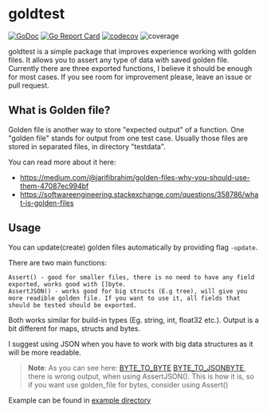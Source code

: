 # goldtest

[![GoDoc](https://godoc.org/github.com/xorcare/golden?status.svg)](https://godoc.org/github.com/apiotrowski312/goldtest)
[![Go Report Card](https://goreportcard.com/badge/github.com/apiotrowski312/goldtest)](https://goreportcard.com/report/github.com/apiotrowski312/goldtest)
[![codecov](https://codecov.io/gh/xorcare/golden/badge.svg)](https://codecov.io/gh/apiotrowski312/goldtest)
![coverage](https://github.com/apiotrowski312/goldtest/workflows/Get%20Unit%20Test%20Coverage/badge.svg)

goldtest is a simple package that improves experience working with golden files. It allows you to assert any type of data with saved golden file. Currently there are three exported functions, I believe it should be enough for most cases. If you see room for improvement please, leave an issue or pull request.

## What is Golden file?

Golden file is another way to store "expected output" of a function. One "golden file" stands for output from one test case. Usually those files are stored in separated files, in directory "testdata".

You can read more about it here:

- https://medium.com/@jarifibrahim/golden-files-why-you-should-use-them-47087ec994bf
- https://softwareengineering.stackexchange.com/questions/358786/what-is-golden-files

## Usage

You can update(create) golden files automatically by providing flag `-update`.

There are two main functions:

```
Assert() - good for smaller files, there is no need to have any field exported, works good with []byte.
AssertJSON() - works good for big structs (E.g tree), will give you more readible golden file. If you want to use it, all fields that should be tested should be exported.
```

Both works similar for build-in types (Eg. string, int, float32 etc.). Output is a bit different for maps, structs and bytes.

I suggest using JSON when you have to work with big data structures as it will be more readable.

> **Note**: As you can see here: [BYTE_TO_BYTE](testdir/testfile_byte.golden) [BYTE_TO_JSONBYTE](testdir/json_testfile_byte.golden), there is wrong output, when using AssertJSON(). This is how it is, so if you want use golden_file for bytes, consider using Assert()

Example can be found in [example directory](example/main_test.go)


